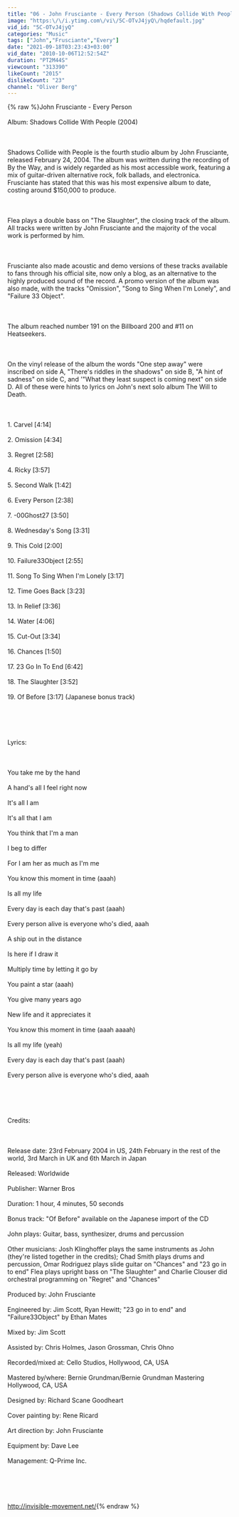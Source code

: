 ```yaml
---
title: "06 - John Frusciante - Every Person (Shadows Collide With People)"
image: "https:\/\/i.ytimg.com\/vi\/5C-OTvJ4jyQ\/hqdefault.jpg"
vid_id: "5C-OTvJ4jyQ"
categories: "Music"
tags: ["John","Frusciante","Every"]
date: "2021-09-18T03:23:43+03:00"
vid_date: "2010-10-06T12:52:54Z"
duration: "PT2M44S"
viewcount: "313390"
likeCount: "2015"
dislikeCount: "23"
channel: "Oliver Berg"
---
```

{% raw %}John Frusciante - Every Person<br /><br />Album: Shadows Collide With People (2004)<br /><br /><br /><br />Shadows Collide with People is the fourth studio album by John Frusciante, released February 24, 2004. The album was written during the recording of By the Way, and is widely regarded as his most accessible work, featuring a mix of guitar-driven alternative rock, folk ballads, and electronica. Frusciante has stated that this was his most expensive album to date, costing around $150,000 to produce.<br /><br /><br /><br />Flea plays a double bass on &quot;The Slaughter&quot;, the closing track of the album. All tracks were written by John Frusciante and the majority of the vocal work is performed by him.<br /><br /><br /><br />Frusciante also made acoustic and demo versions of these tracks available to fans through his official site, now only a blog, as an alternative to the highly produced sound of the record. A promo version of the album was also made, with the tracks &quot;Omission&quot;, &quot;Song to Sing When I'm Lonely&quot;, and &quot;Failure 33 Object&quot;.<br /><br /><br /><br />The album reached number 191 on the Billboard 200 and #11 on Heatseekers.<br /><br /><br /><br />On the vinyl release of the album the words &quot;One step away&quot; were inscribed on side A, &quot;There's riddles in the shadows&quot; on side B, &quot;A hint of sadness&quot; on side C, and '&quot;What they least suspect is coming next&quot; on side D. All of these were hints to lyrics on John's next solo album The Will to Death.<br /><br /><br /><br />1. Carvel [4:14]<br /><br />2. Omission [4:34]<br /><br />3. Regret [2:58]<br /><br />4. Ricky [3:57]<br /><br />5. Second Walk [1:42]<br /><br />6. Every Person [2:38]<br /><br />7. -00Ghost27 [3:50]<br /><br />8. Wednesday's Song [3:31]<br /><br />9. This Cold [2:00]<br /><br />10. Failure33Object [2:55]<br /><br />11. Song To Sing When I'm Lonely [3:17]<br /><br />12. Time Goes Back [3:23]<br /><br />13. In Relief [3:36]<br /><br />14. Water [4:06]<br /><br />15. Cut-Out [3:34]<br /><br />16. Chances [1:50]<br /><br />17. 23 Go In To End [6:42]<br /><br />18. The Slaughter [3:52]<br /><br />19. Of Before [3:17] (Japanese bonus track)<br /><br /><br /><br /><br /><br />Lyrics:<br /><br /><br /><br />You take me by the hand<br /><br />A hand's all I feel right now<br /><br />It's all I am<br /><br />It's all that I am<br /><br />You think that I'm a man<br /><br />I beg to differ<br /><br />For I am her as much as I'm me<br /><br />You know this moment in time (aaah)<br /><br />Is all my life<br /><br />Every day is each day that's past (aaah)<br /><br />Every person alive is everyone who's died, aaah<br /><br />A ship out in the distance<br /><br />Is here if I draw it<br /><br />Multiply time by letting it go by<br /><br />You paint a star (aaah)<br /><br />You give many years ago<br /><br />New life and it appreciates it<br /><br />You know this moment in time (aaah aaaah)<br /><br />Is all my life (yeah)<br /><br />Every day is each day that's past (aaah)<br /><br />Every person alive is everyone who's died, aaah<br /><br /><br /><br /><br /><br />Credits:<br /><br /><br /><br />Release date: 23rd February 2004 in US, 24th February in the rest of the world, 3rd March in UK and 6th March in Japan<br /><br />Released: Worldwide<br /><br />Publisher: Warner Bros<br /><br />Duration: 1 hour, 4 minutes, 50 seconds<br /><br />Bonus track: &quot;Of Before&quot; available on the Japanese import of the CD<br /><br />John plays: Guitar, bass, synthesizer, drums and percussion<br /><br />Other musicians: Josh Klinghoffer plays the same instruments as John (they're listed together in the credits); Chad Smith plays drums and percussion, Omar Rodriguez plays slide guitar on &quot;Chances&quot; and &quot;23 go in to end&quot; Flea plays upright bass on &quot;The Slaughter&quot; and Charlie Clouser did orchestral programming on &quot;Regret&quot; and &quot;Chances&quot;<br /><br />Produced by: John Frusciante<br /><br />Engineered by: Jim Scott, Ryan Hewitt; &quot;23 go in to end&quot; and &quot;Failure33Object&quot; by Ethan Mates<br /><br />Mixed by: Jim Scott<br /><br />Assisted by: Chris Holmes, Jason Grossman, Chris Ohno<br /><br />Recorded/mixed at: Cello Studios, Hollywood, CA, USA<br /><br />Mastered by/where: Bernie Grundman/Bernie Grundman Mastering Hollywood, CA, USA<br /><br />Designed by: Richard Scane Goodheart<br /><br />Cover painting by: Rene Ricard<br /><br />Art direction by: John Frusciante<br /><br />Equipment by: Dave Lee<br /><br />Management: Q-Prime Inc.<br /><br /><br /><br /><br /><br /><a rel="nofollow" target="blank" href="http://invisible-movement.net/">http://invisible-movement.net/</a>{% endraw %}
